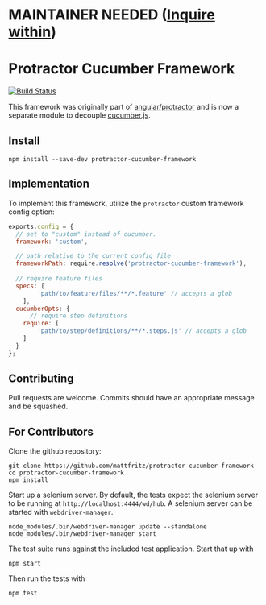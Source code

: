 # MAINTAINER NEEDED ([Inquire within](https://github.com/mattfritz/protractor-cucumber-framework/issues/73))

Protractor Cucumber Framework
=============================

[![Build Status](https://travis-ci.org/mattfritz/protractor-cucumber-framework.svg?branch=master)](https://travis-ci.org/mattfritz/protractor-cucumber-framework)

This framework was originally part of [angular/protractor](https://github.com/angular/protractor) and
is now a separate module to decouple [cucumber.js](https://github.com/cucumber/cucumber-js).

Install
-------

`npm install --save-dev protractor-cucumber-framework`

Implementation
--------------

To implement this framework, utilize the `protractor` custom framework config option:

```js
exports.config = {
  // set to "custom" instead of cucumber.
  framework: 'custom',

  // path relative to the current config file
  frameworkPath: require.resolve('protractor-cucumber-framework'),
  
  // require feature files
  specs: [
		'path/to/feature/files/**/*.feature' // accepts a glob
	],
  cucumberOpts: {
	  // require step definitions
    require: [
    	'path/to/step/definitions/**/*.steps.js' // accepts a glob
    ]
  }
};
```

Contributing
------------

Pull requests are welcome. Commits should have an appropriate message and be squashed.

For Contributors
----------------
Clone the github repository:

    git clone https://github.com/mattfritz/protractor-cucumber-framework
    cd protractor-cucumber-framework
    npm install

Start up a selenium server. By default, the tests expect the selenium server to be running at `http://localhost:4444/wd/hub`. A selenium server can be started with `webdriver-manager`.

    node_modules/.bin/webdriver-manager update --standalone
    node_modules/.bin/webdriver-manager start

The test suite runs against the included test application. Start that up with

    npm start

Then run the tests with

    npm test
